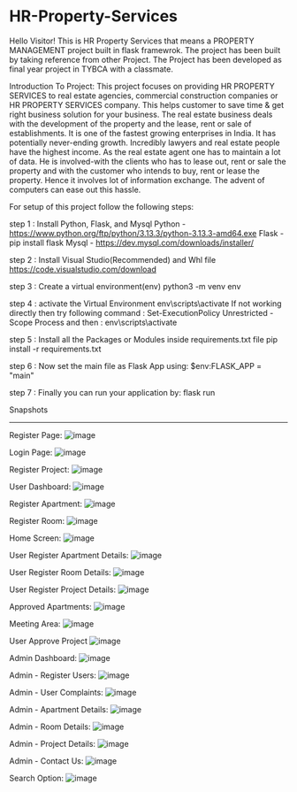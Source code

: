 # HR-Property-Services

Hello Visitor!
This is HR Property Services that means a PROPERTY MANAGEMENT project built in flask framewrok. The project has been built by taking reference from other Project.
The Project has been developed as final year project in TYBCA with a classmate.

Introduction To Project:
This project focuses on providing HR PROPERTY SERVICES to real estate agencies, commercial construction companies or HR PROPERTY SERVICES company. This helps customer to save time & get right business solution for your business. The real estate business deals with the development of the property and the lease, rent or sale of establishments. It is one of the fastest growing enterprises in India. It has potentially never-ending growth. Incredibly lawyers and real estate people have the highest income. As the real estate agent one has to maintain a lot of data. He is involved-with the clients who has to lease out, rent or sale the property and with the customer who intends to buy, rent or lease the property. Hence it involves lot of information exchange. The advent of computers can ease out this hassle. 

For setup of this project follow the following steps:

step 1 : Install Python, Flask, and Mysql 
Python - https://www.python.org/ftp/python/3.13.3/python-3.13.3-amd64.exe
Flask - pip install flask
Mysql - https://dev.mysql.com/downloads/installer/

step 2 : Install Visual Studio(Recommended) and Whl file
https://code.visualstudio.com/download

step 3 : Create a virtual environment(env)
python3 -m venv env

step 4 : activate the Virtual Environment
env\scripts\activate
If not working directly then try following command : Set-ExecutionPolicy Unrestricted -Scope Process
and then : env\scripts\activate

step 5 : Install all the Packages or Modules inside requirements.txt file
pip install -r requirements.txt

step 6 : Now set the main file as Flask App using:
$env:FLASK_APP = "main"

step 7 : Finally you can run your application by:
flask run



Snapshots
_____________________________________________________________________________________________________________________________________________________________________________________________________________________

Register Page:
![image](https://github.com/user-attachments/assets/3be12f6c-c939-4f07-aef2-a317965d7307)

Login Page:
![image](https://github.com/user-attachments/assets/ae6d13df-513a-456b-a146-d63ca67aefaa)

Register Project:
![image](https://github.com/user-attachments/assets/363a9705-67ab-49af-8a7d-3137d7e4e1bf)

User Dashboard:
![image](https://github.com/user-attachments/assets/79046836-f4e0-49ec-be98-2f473ffd4fe3)

Register Apartment:
![image](https://github.com/user-attachments/assets/191a57ff-b7fe-4e86-a196-269824b2c66d)

Register Room:
![image](https://github.com/user-attachments/assets/fd33e42b-b5d5-4afa-a6fb-2c1f3ca82b2e)

Home Screen:
![image](https://github.com/user-attachments/assets/9b0a06ba-1547-41d2-85f8-b74cbede1bd7)

User Register Apartment Details:
![image](https://github.com/user-attachments/assets/b62fa3ae-d211-4610-b90c-82c339bc7066)

User Register Room Details:
![image](https://github.com/user-attachments/assets/791f9dd3-49fc-4fcc-82a7-a2117db1517e)

User Register Project Details:
![image](https://github.com/user-attachments/assets/1e6525b2-17ec-4f81-9568-90e862756646)

Approved Apartments:
![image](https://github.com/user-attachments/assets/9c394acd-1337-4fec-8484-a1c01d8ddeec)

Meeting Area:
![image](https://github.com/user-attachments/assets/176e2ec3-0267-45e0-8c1b-a6863474c5e4)

User Approve Project
![image](https://github.com/user-attachments/assets/cd4620ab-e77d-4c84-bcb8-1faaadfc8ca8)

Admin Dashboard:
![image](https://github.com/user-attachments/assets/b946a968-e6dc-44c7-adde-e6b469c07ee0)

Admin - Register Users:
![image](https://github.com/user-attachments/assets/0347cfeb-7f33-427b-91c0-354cd9925dd0)

Admin - User Complaints:
![image](https://github.com/user-attachments/assets/f574bf57-bab3-4acd-8db7-49f4acd80fef)

Admin - Apartment Details:
![image](https://github.com/user-attachments/assets/8fbc248a-a796-488a-85e4-c271a05350a6)

Admin - Room Details:
![image](https://github.com/user-attachments/assets/b089136a-dc00-458d-b3cf-c10b638b9279)

Admin - Project Details:
![image](https://github.com/user-attachments/assets/cfd3a0d3-012e-4112-934b-36dabc80e6c6)

Admin - Contact Us:
![image](https://github.com/user-attachments/assets/f35c1b57-e302-493e-87cc-d54d9c8b1321)

Search Option:
![image](https://github.com/user-attachments/assets/fd44a366-9164-4d8d-86a4-c3430f093f41)








